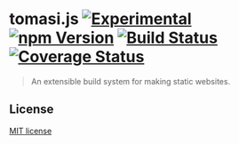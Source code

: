 # tomasi.js [![Experimental](http://img.shields.io/badge/stability-experimental-red.svg?style=flat)](https://github.com/yuanqing/tomasi) [![npm Version](http://img.shields.io/npm/v/tomasi.svg?style=flat)](https://www.npmjs.org/package/tomasi) [![Build Status](https://img.shields.io/travis/yuanqing/tomasi.svg?style=flat)](https://travis-ci.org/yuanqing/tomasi) [![Coverage Status](https://img.shields.io/coveralls/yuanqing/tomasi.svg?style=flat)](https://coveralls.io/r/yuanqing/tomasi)

> An extensible build system for making static websites.

## License

[MIT license](https://github.com/yuanqing/tomasi/blob/master/LICENSE)
